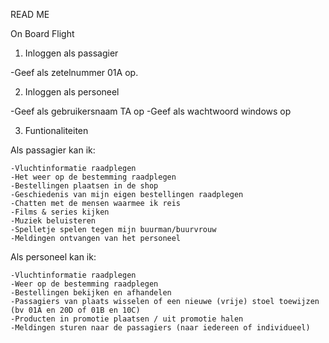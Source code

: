 READ ME

On Board Flight

1) Inloggen als passagier

  -Geef als zetelnummer 01A op.
  
2) Inloggen als personeel

  -Geef als gebruikersnaam TA op
  -Geef als wachtwoord windows op
  
3) Funtionaliteiten

 Als passagier kan ik:
 
    -Vluchtinformatie raadplegen
    -Het weer op de bestemming raadplegen
    -Bestellingen plaatsen in de shop
    -Geschiedenis van mijn eigen bestellingen raadplegen
    -Chatten met de mensen waarmee ik reis
    -Films & series kijken
    -Muziek beluisteren
    -Spelletje spelen tegen mijn buurman/buurvrouw
    -Meldingen ontvangen van het personeel
    
 Als personeel kan ik:
 
    -Vluchtinformatie raadplegen
    -Weer op de bestemming raadplegen
    -Bestellingen bekijken en afhandelen
    -Passagiers van plaats wisselen of een nieuwe (vrije) stoel toewijzen (bv 01A en 20D of 01B en 10C)
    -Producten in promotie plaatsen / uit promotie halen
    -Meldingen sturen naar de passagiers (naar iedereen of individueel)
